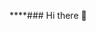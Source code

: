 ****### Hi there 👋

<!--
**SejalGirase/SejalGirase** is a ✨ _special_ ✨ repository because its `README.md` (this file) appears on your GitHub profile.

Here are some ideas to get you started:

- 🔭 I’m currently working on ...
- 🌱 I’m currently learning ...
- 👯 I’m looking to collaborate on ...
- 🤔 I’m looking for help with ...
- 💬 Ask me about ...
- 📫 How to reach me: ...
- 😄 Pronouns: ...
- ⚡ Fun fact: ...<h1 align="center">Hi 👋, I'm Sejal Girase</h1>
<h3 align="center">A passionate frontend developer from India</h3>

- 🌱 I’m currently learning **B.Tech AIML**

- 📫 How to reach me **sejalgirase79@gmail.com**

<h3 align="left">Connect with me:</h3>
<p align="left">
<a href="https://instagram.com/_.sejal_.27" target="blank"><img align="center" src="https://raw.githubusercontent.com/rahuldkjain/github-profile-readme-generator/master/src/images/icons/Social/instagram.svg" alt="_.sejal_.27" height="30" width="40" /></a>
</p>

<h3 align="left">Languages and Tools:</h3>
<p align="left"> <a href="https://www.w3schools.com/cpp/" target="_blank" rel="noreferrer"> <img src="https://raw.githubusercontent.com/devicons/devicon/master/icons/cplusplus/cplusplus-original.svg" alt="cplusplus" width="40" height="40"/> </a> </p>

<p><img align="center" src="https://github-readme-stats.vercel.app/api/top-langs?username=sejalgirase&show_icons=true&locale=en&layout=compact" alt="sejalgirase" /></p>

<p><img align="center" src="https://github-readme-streak-stats.herokuapp.com/?user=sejalgirase&" alt="sejalgirase" /></p>

-->
